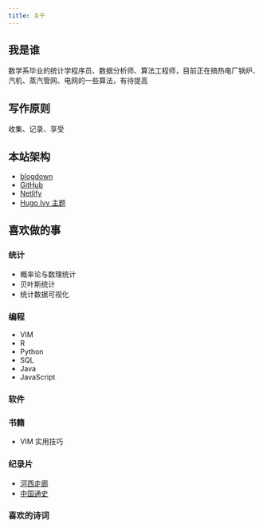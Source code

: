 ```yaml
---
title: 关于
---
```


## 我是谁

数学系毕业的统计学程序员、数据分析师、算法工程师，目前正在搞热电厂锅炉、汽机、蒸汽管网、电网的一些算法，有待提高

## 写作原则

收集、记录、享受

## 本站架构

- [blogdown](https://github.com/rstudio/blogdown)
- [GitHub](https://github.com)
- [Netlify](https://www.netlify.com/)
- [Hugo Ivy 主题](https://github.com/yihui/hugo-ivy)

## 喜欢做的事

### 统计

- 概率论与数理统计
- 贝叶斯统计
- 统计数据可视化

### 编程

- VIM
- R
- Python
- SQL
- Java
- JavaScript

### 软件


### 书籍

- VIM 实用技巧

### 纪录片

- [河西走廊](https://www.bilibili.com/bangumi/media/md20790/?spm_id_from=666.25.b_6d656469615f6d6f64756c65.2)
- [中国通史](https://www.bilibili.com/bangumi/media/md28229010/?spm_id_from=666.25.b_6d656469615f6d6f64756c65.2)

### 喜欢的诗词

